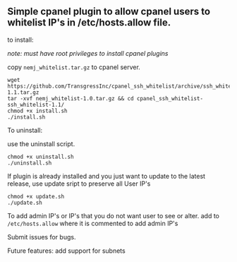 ## Simple cpanel plugin to allow cpanel users to whitelist IP's in /etc/hosts.allow file.

to install:

*note: must have root privileges to install cpanel plugins*


copy `nemj_whitelist.tar.gz` to cpanel server.

```
wget https://github.com/TransgressInc/cpanel_ssh_whitelist/archive/ssh_whitelist-1.1.tar.gz 
tar -xvf nemj_whitelist-1.0.tar.gz && cd cpanel_ssh_whitelist-ssh_whitelist-1.1/ 
chmod +x install.sh
./install.sh
```

To uninstall:

use the uninstall script. 

```
chmod +x uninstall.sh
./uninstall.sh
```

If plugin is already installed and you just want to update to the latest release, use update sript to preserve all User IP's

```
chmod +x update.sh
./update.sh
```

To add admin IP's or IP's that you do not want user to see or alter. add to `/etc/hosts.allow` where it is commented to add admin IP's

Submit issues for bugs.

Future features:
add support for subnets
